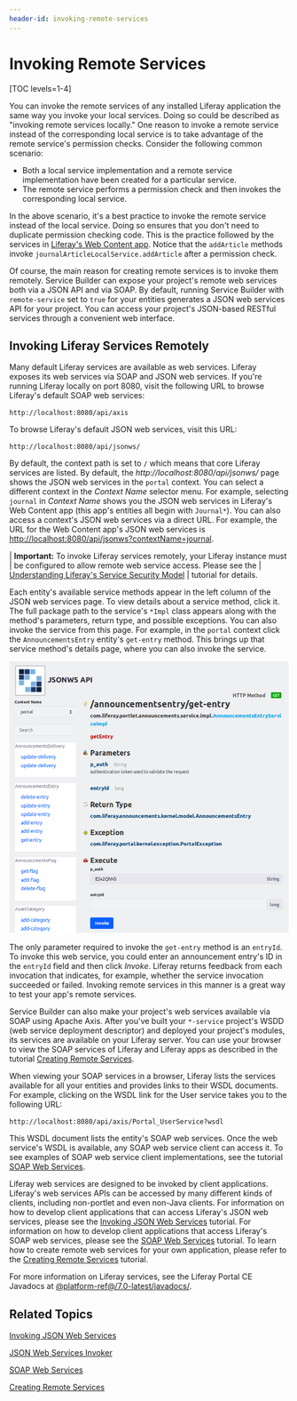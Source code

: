 ```yaml
---
header-id: invoking-remote-services
---
```


# Invoking Remote Services

[TOC levels=1-4]

You can invoke the remote services of any installed Liferay application the same
way you invoke your local services. Doing so could be described as "invoking
remote services locally." One reason to invoke a remote service instead of the
corresponding local service is to take advantage of the remote service's
permission checks. Consider the following common scenario:

- Both a local service implementation and a remote service implementation have
  been created for a particular service.
- The remote service performs a permission check and then invokes the
  corresponding local service.

In the above scenario, it's a best practice to invoke the remote service instead
of the local service. Doing so ensures that you don't need to duplicate
permission checking code. This is the practice followed by the services in 
[Liferay's Web Content app](https://github.com/liferay/liferay-portal/blob/7.1.x/modules/apps/journal/journal-service/src/main/java/com/liferay/journal/service/impl/JournalArticleServiceImpl.java).
Notice that the `addArticle` methods invoke
`journalArticleLocalService.addArticle` after a permission check.

Of course, the main reason for creating remote services is to invoke them 
remotely. Service Builder can expose your project's remote web services both via 
a JSON API and via SOAP. By default, running Service Builder with 
`remote-service` set to `true` for your entities generates a JSON web services
API for your project. You can access your project's JSON-based RESTful services
through a convenient web interface. 

## Invoking Liferay Services Remotely

Many default Liferay services are available as web services. Liferay exposes its
web services via SOAP and JSON web services. If you're running Liferay locally
on port 8080, visit the following URL to browse Liferay's default SOAP web
services:

    http://localhost:8080/api/axis

To browse Liferay's default JSON web services, visit this URL:

    http://localhost:8080/api/jsonws/

By default, the context path is set to `/` which means that core Liferay
services are listed. By default, the *http://localhost:8080/api/jsonws/* page
shows the JSON web services in the `portal` context. You can select a different
context in the *Context Name* selector menu. For example, selecting `journal` in
*Context Name* shows you the JSON web services in Liferay's Web Content app
(this app's entities all begin with `Journal*`). You can also access a context's
JSON web services via a direct URL. For example, the URL for the Web Content
app's JSON web services is
[http://localhost:8080/api/jsonws?contextName=journal](http://localhost:8080/api/jsonws?contextName=journal).

| **Important:** To invoke Liferay services remotely, your Liferay instance must
| be configured to allow remote web service access. Please see the
| [Understanding Liferay's Service Security Model](/docs/7-1/tutorials/-/knowledge_base/t/service-security-layers)
| tutorial for details.

Each entity's available service methods appear in the left column of the
JSON web services page. To view details about a service method, click it. The
full package path to the service's `*Impl` class appears along with the
method's parameters, return type, and possible exceptions. You can also invoke
the service from this page. For example, in the `portal` context click the
`AnnouncementsEntry` entity's `get-entry` method. This brings up that service
method's details page, where you can also invoke the service.

![Figure 1: The JSON web services page for an entity's remote service method also lets you invoke that service.](../../../images/jsonws-details.png)

The only parameter required to invoke the `get-entry` method is an `entryId`. To 
invoke this web service, you could enter an announcement entry's ID in the 
`entryId` field and then click *Invoke*. Liferay returns feedback from each 
invocation that indicates, for example, whether the service invocation succeeded 
or failed. Invoking remote services in this manner is a great way to test your 
app's remote services. 

Service Builder can also make your project's web services available via SOAP
using Apache Axis. After you've built your `*-service` project's WSDD (web 
service deployment descriptor) and deployed your project's modules, its services 
are available on your Liferay server. You can use your browser to view the SOAP
services of Liferay and Liferay apps as described in the tutorial 
[Creating Remote Services](/docs/7-1/tutorials/-/knowledge_base/t/creating-remote-services). 

When viewing your SOAP services in a browser, Liferay lists the services 
available for all your entities and provides links to their WSDL documents. For 
example, clicking on the WSDL link for the User service takes you to the 
following URL: 

    http://localhost:8080/api/axis/Portal_UserService?wsdl

This WSDL document lists the entity's SOAP web services. Once the web service's 
WSDL is available, any SOAP web service client can access it. To see examples of 
SOAP web service client implementations, see the tutorial 
[SOAP Web Services](/docs/7-1/tutorials/-/knowledge_base/t/soap-web-services).

Liferay web services are designed to be invoked by client applications.
Liferay's web services APIs can be accessed by many different kinds of clients,
including non-portlet and even non-Java clients. For information on how to
develop client applications that can access Liferay's JSON web services, please
see the
[Invoking JSON Web Services](/docs/7-1/tutorials/-/knowledge_base/t/invoking-json-web-services)
tutorial. For information on how to develop
client applications that access Liferay's SOAP web services, please see the
[SOAP Web Services](/docs/7-1/tutorials/-/knowledge_base/t/soap-web-services)
tutorial. To learn how to create remote web services for your own application,
please refer to the
[Creating Remote Services](/docs/7-1/tutorials/-/knowledge_base/t/creating-remote-services)
tutorial. 

For more information on Liferay services, see the Liferay Portal CE Javadocs at
[@platform-ref@/7.0-latest/javadocs/](@platform-ref@/7.1-latest/javadocs/).

## Related Topics

[Invoking JSON Web Services](/docs/7-1/tutorials/-/knowledge_base/t/invoking-json-web-services)

[JSON Web Services Invoker](/docs/7-1/tutorials/-/knowledge_base/t/json-web-services-invoker)

[SOAP Web Services](/docs/7-1/tutorials/-/knowledge_base/t/soap-web-services)

[Creating Remote Services](/docs/7-1/tutorials/-/knowledge_base/t/creating-remote-services)
